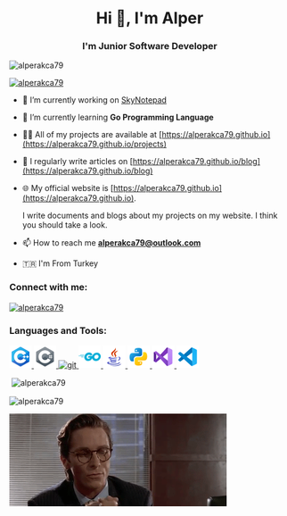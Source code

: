 <h1 align="center">Hi 👋, I'm Alper</h1>
<h3 align="center">I'm Junior Software Developer</h3>

<p align="left"> <img src="https://komarev.com/ghpvc/?username=alperakca79&label=Profile%20views&color=0e75b6&style=flat" alt="alperakca79" /> </p>

<p align="left"> <a href="https://github.com/ryo-ma/github-profile-trophy"><img src="https://github-profile-trophy.vercel.app/?username=alperakca79" alt="alperakca79" /></a> </p>

- 🔭 I’m currently working on [SkyNotepad](https://github.com/AlperAkca79/SkyNotepad)

- 🌱 I’m currently learning **Go Programming Language**

- 👨‍💻 All of my projects are available at [https://alperakca79.github.io](https://alperakca79.github.io/projects)

- 📝 I regularly write articles on [https://alperakca79.github.io/blog](https://alperakca79.github.io/blog)

- 🌐 My official website is [https://alperakca79.github.io](https://alperakca79.github.io). 
  
  I write documents and blogs about my projects on my website. I think you should take a look.

- 📫 How to reach me **alperakca79@outlook.com**

- 🇹🇷 I'm From Turkey

<h3 align="left">Connect with me:</h3>
<p align="left">
<a href="https://dev.to/alperakca79" target="blank"><img align="center" src="https://raw.githubusercontent.com/rahuldkjain/github-profile-readme-generator/master/src/images/icons/Social/devto.svg" alt="alperakca79" height="30" width="40" /></a>
</p>

<h3 align="left">Languages and Tools:</h3>
<p align="left"> <a href="https://www.w3schools.com/cpp/" target="_blank" rel="noreferrer"> <img src="Images/c-plus-plus.png" alt="cplusplus" width="40" height="40"/> </a> <a href="https://www.w3schools.com/cs/" target="_blank" rel="noreferrer"> <img src="Images/c-sharp.png" alt="csharp" width="40" height="40"/> </a> <a href="https://git-scm.com/" target="_blank" rel="noreferrer"> <img src="https://www.vectorlogo.zone/logos/git-scm/git-scm-icon.svg" alt="git" width="40" height="40"/> </a> <a href="https://go.dev" target="_blank" rel="noreferrer"> <img src="Images/go.png" alt="go" width="40" height="40"/> </a> <a href="https://www.java.com" target="_blank" rel="noreferrer"> <img src="Images/java.png" alt="java" width="40" height="40"/> </a> <a href="https://www.python.org" target="_blank" rel="noreferrer"> <img src="Images/python.png" alt="python" width="40" height="40"/> </a> <a href="https://visualstudio.microsoft.com/"> <img src="Images/visual-studio.png" alt="visualstudio" width="40" height="40"/> </a> <a href="https://code.visualstudio.com/"> <img src="Images/vs-code.png" alt="vscode" width="40" height="40"/> </a> </p>

<p>&nbsp;<img align="center" src="https://github-readme-stats.vercel.app/api?username=alperakca79&show_icons=true&locale=en" alt="alperakca79" /></p>

<p><img align="center" src="https://github-readme-streak-stats.herokuapp.com/?user=alperakca79&" alt="alperakca79" /></p>

<p>
  <img src="Images/patrick-bateman.gif"/>
</p>
